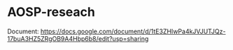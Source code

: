 # AOSP-reseach
Document: https://docs.google.com/document/d/1tE3ZHIwPa4kJVJUTJQz-17buA3HZ5ZRgOB9A4Hbp6b8/edit?usp=sharing